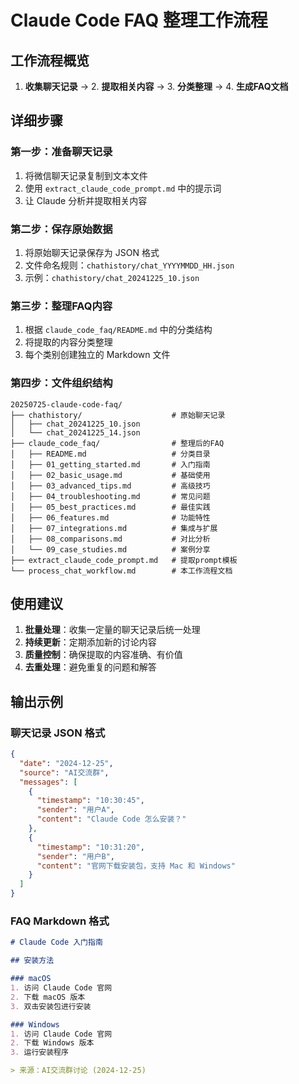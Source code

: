 # Claude Code FAQ 整理工作流程

## 工作流程概览

1. **收集聊天记录** → 2. **提取相关内容** → 3. **分类整理** → 4. **生成FAQ文档**

## 详细步骤

### 第一步：准备聊天记录
1. 将微信聊天记录复制到文本文件
2. 使用 `extract_claude_code_prompt.md` 中的提示词
3. 让 Claude 分析并提取相关内容

### 第二步：保存原始数据
1. 将原始聊天记录保存为 JSON 格式
2. 文件命名规则：`chathistory/chat_YYYYMMDD_HH.json`
3. 示例：`chathistory/chat_20241225_10.json`

### 第三步：整理FAQ内容
1. 根据 `claude_code_faq/README.md` 中的分类结构
2. 将提取的内容分类整理
3. 每个类别创建独立的 Markdown 文件

### 第四步：文件组织结构
```
20250725-claude-code-faq/
├── chathistory/                    # 原始聊天记录
│   ├── chat_20241225_10.json
│   └── chat_20241225_14.json
├── claude_code_faq/                # 整理后的FAQ
│   ├── README.md                   # 分类目录
│   ├── 01_getting_started.md       # 入门指南
│   ├── 02_basic_usage.md           # 基础使用
│   ├── 03_advanced_tips.md         # 高级技巧
│   ├── 04_troubleshooting.md       # 常见问题
│   ├── 05_best_practices.md        # 最佳实践
│   ├── 06_features.md              # 功能特性
│   ├── 07_integrations.md          # 集成与扩展
│   ├── 08_comparisons.md           # 对比分析
│   └── 09_case_studies.md          # 案例分享
├── extract_claude_code_prompt.md   # 提取prompt模板
└── process_chat_workflow.md        # 本工作流程文档
```

## 使用建议

1. **批量处理**：收集一定量的聊天记录后统一处理
2. **持续更新**：定期添加新的讨论内容
3. **质量控制**：确保提取的内容准确、有价值
4. **去重处理**：避免重复的问题和解答

## 输出示例

### 聊天记录 JSON 格式
```json
{
  "date": "2024-12-25",
  "source": "AI交流群",
  "messages": [
    {
      "timestamp": "10:30:45",
      "sender": "用户A",
      "content": "Claude Code 怎么安装？"
    },
    {
      "timestamp": "10:31:20",
      "sender": "用户B",
      "content": "官网下载安装包，支持 Mac 和 Windows"
    }
  ]
}
```

### FAQ Markdown 格式
```markdown
# Claude Code 入门指南

## 安装方法

### macOS
1. 访问 Claude Code 官网
2. 下载 macOS 版本
3. 双击安装包进行安装

### Windows
1. 访问 Claude Code 官网
2. 下载 Windows 版本
3. 运行安装程序

> 来源：AI交流群讨论 (2024-12-25)
```